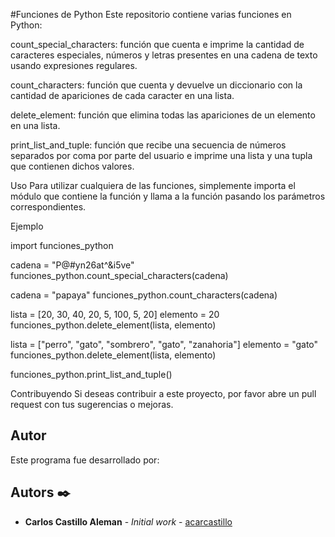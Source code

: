 #Funciones de Python
Este repositorio contiene varias funciones en Python:

count_special_characters: función que cuenta e imprime la cantidad de caracteres especiales, números y letras presentes en una cadena de texto usando expresiones regulares.

count_characters: función que cuenta y devuelve un diccionario con la cantidad de apariciones de cada caracter en una lista.

delete_element: función que elimina todas las apariciones de un elemento en una lista.

print_list_and_tuple: función que recibe una secuencia de números separados por coma por parte del usuario e imprime una lista y una tupla que contienen dichos valores.

Uso
Para utilizar cualquiera de las funciones, simplemente importa el módulo que contiene la función y llama a la función pasando los parámetros correspondientes.

Ejemplo

import funciones_python

cadena = "P@#yn26at^&i5ve"
funciones_python.count_special_characters(cadena)

cadena = "papaya"
funciones_python.count_characters(cadena)

lista = [20, 30, 40, 20, 5, 100, 5, 20]
elemento = 20
funciones_python.delete_element(lista, elemento)

lista = ["perro", "gato", "sombrero", "gato", "zanahoria"]
elemento = "gato"
funciones_python.delete_element(lista, elemento)

funciones_python.print_list_and_tuple()

Contribuyendo
Si deseas contribuir a este proyecto, por favor abre un pull request con tus sugerencias o mejoras.

## Autor

Este programa fue desarrollado por:
## Autors ✒️


* **Carlos Castillo Aleman** - *Initial work* - [acarcastillo](https://github.com/acarcastillo)

